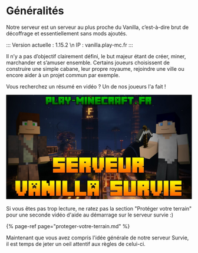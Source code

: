 # Généralités

Notre serveur est un serveur au plus proche du Vanilla, c’est-à-dire brut de décoffrage et essentiellement sans mods ajoutés.

:::
Version actuelle : 1.15.2 \n IP : vanilla.play-mc.fr
:::

Il n’y a pas d’objectif clairement défini, le but majeur étant de créer, miner, marchander et s’amuser ensemble. Certains joueurs choisissent de construire une simple cabane, leur propre royaume, rejoindre une ville ou encore aider à un projet commun par exemple.

Vous recherchez un résumé en vidéo ? Un de nos joueurs l'a fait !

[![Vidéo de présentation du serveur Vanilla](../.vuepress/assets/youtube/video_presentation_vanilla.jpg)](https://www.youtube.com/watch?v=SxMJ_jLrQ7c)

Si vous êtes pas trop lecture, ne ratez pas la section "Protéger votre terrain" pour une seconde vidéo d'aide au démarrage sur le serveur survie :\)

{% page-ref page="proteger-votre-terrain.md" %}

Maintenant que vous avez compris l'idée générale de notre serveur Survie, il est temps de jeter un oeil attentif aux règles de celui-ci.

